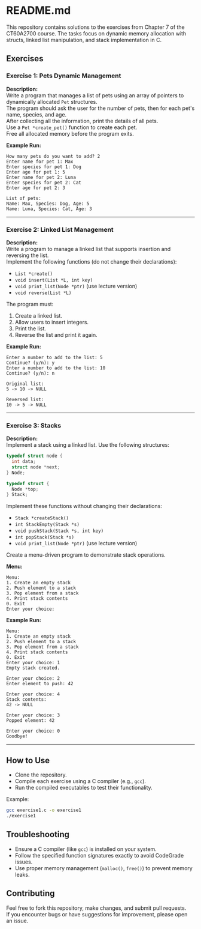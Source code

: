 # README.md

This repository contains solutions to the exercises from Chapter 7 of the CT60A2700 course. The tasks focus on dynamic memory allocation with structs, linked list manipulation, and stack implementation in C.

## Exercises

### Exercise 1: Pets Dynamic Management
**Description:**  
Write a program that manages a list of pets using an array of pointers to dynamically allocated `Pet` structures.  
The program should ask the user for the number of pets, then for each pet's name, species, and age.  
After collecting all the information, print the details of all pets.  
Use a `Pet *create_pet()` function to create each pet.  
Free all allocated memory before the program exits.

**Example Run:**  
```
How many pets do you want to add? 2
Enter name for pet 1: Max
Enter species for pet 1: Dog
Enter age for pet 1: 5
Enter name for pet 2: Luna
Enter species for pet 2: Cat
Enter age for pet 2: 3

List of pets:
Name: Max, Species: Dog, Age: 5
Name: Luna, Species: Cat, Age: 3
```

---

### Exercise 2: Linked List Management
**Description:**  
Write a program to manage a linked list that supports insertion and reversing the list.  
Implement the following functions (do not change their declarations):
- `List *create()`
- `void insert(List *L, int key)`
- `void print_list(Node *ptr)` (use lecture version)
- `void reverse(List *L)`

The program must:
1. Create a linked list.
2. Allow users to insert integers.
3. Print the list.
4. Reverse the list and print it again.

**Example Run:**  
```
Enter a number to add to the list: 5
Continue? (y/n): y
Enter a number to add to the list: 10
Continue? (y/n): n

Original list:
5 -> 10 -> NULL

Reversed list:
10 -> 5 -> NULL
```

---

### Exercise 3: Stacks
**Description:**  
Implement a stack using a linked list. Use the following structures:
```c
typedef struct node {
  int data;
  struct node *next;
} Node;

typedef struct {
  Node *top;
} Stack;
```
Implement these functions without changing their declarations:
- `Stack *createStack()`
- `int StackEmpty(Stack *s)`
- `void pushStack(Stack *s, int key)`
- `int popStack(Stack *s)`
- `void print_list(Node *ptr)` (use lecture version)

Create a menu-driven program to demonstrate stack operations.

**Menu:**  
```
Menu:
1. Create an empty stack
2. Push element to a stack
3. Pop element from a stack
4. Print stack contents
0. Exit
Enter your choice:
```

**Example Run:**  
```
Menu:
1. Create an empty stack
2. Push element to a stack
3. Pop element from a stack
4. Print stack contents
0. Exit
Enter your choice: 1
Empty stack created.

Enter your choice: 2
Enter element to push: 42

Enter your choice: 4
Stack contents:
42 -> NULL

Enter your choice: 3
Popped element: 42

Enter your choice: 0
Goodbye!
```

---

## How to Use
- Clone the repository.
- Compile each exercise using a C compiler (e.g., `gcc`).
- Run the compiled executables to test their functionality.

Example:  
```bash
gcc exercise1.c -o exercise1
./exercise1
```

## Troubleshooting
- Ensure a C compiler (like `gcc`) is installed on your system.
- Follow the specified function signatures exactly to avoid CodeGrade issues.
- Use proper memory management (`malloc()`, `free()`) to prevent memory leaks.

## Contributing
Feel free to fork this repository, make changes, and submit pull requests.  
If you encounter bugs or have suggestions for improvement, please open an issue.
